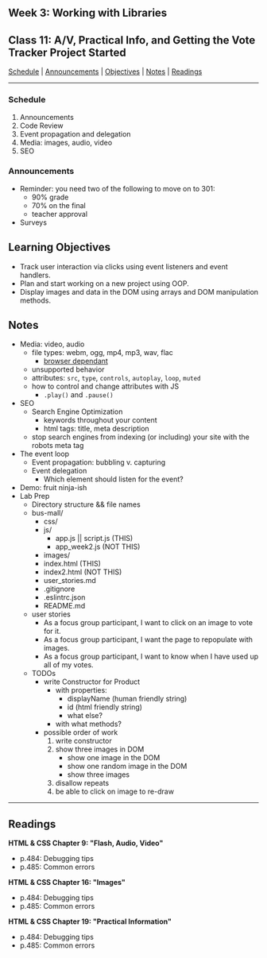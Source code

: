 ## **Week 3: Working with Libraries**
## Class 11: A/V, Practical Info, and Getting the Vote Tracker Project Started

[Schedule](#schedule) | [Announcements](#announcements) | [Objectives](#learning-objectives) | [Notes](#notes) | [Readings](#readings)


<hr></hr>

### Schedule
1. Announcements
1. Code Review
1. Event propagation and delegation
1. Media: images, audio, video
1. SEO

### Announcements
* Reminder: you need two of the following to move on to 301:
    * 90% grade 
    * 70% on the final 
    * teacher approval
* Surveys

## Learning Objectives
* Track user interaction via clicks using event listeners and event handlers.
* Plan and start working on a new project using OOP.
* Display images and data in the DOM using arrays and DOM manipulation methods.

## Notes
* Media: video, audio
    * file types: webm, ogg, mp4, mp3, wav, flac
        * [browser dependant](https://developer.mozilla.org/en-US/docs/Web/HTML/Supported_media_formats#File_Formats)
    * unsupported behavior
    * attributes: `src`, `type`, `controls`, `autoplay`, `loop`, `muted`
    * how to control and change attributes with JS
        * `.play()` and `.pause()`
* SEO
    * Search Engine Optimization
        * keywords throughout your content
        * html tags: title, meta description
    * stop search engines from indexing (or including) your site with the robots meta tag
* The event loop
    * Event propagation: bubbling v. capturing
    * Event delegation
        * Which element should listen for the event?
* Demo: fruit ninja-ish
* Lab Prep
    * Directory structure && file names
    * bus-mall/
        * css/
        * js/
            * app.js || script.js (THIS)
            * app_week2.js (NOT THIS)
        * images/
        * index.html (THIS)
        * index2.html (NOT THIS)
        * user_stories.md
        * .gitignore
        * .eslintrc.json
        * README.md
    * user stories
        * As a focus group participant, I want to click on an image to vote for it.
        * As a focus group participant, I want the page to repopulate with images.
        * As a focus group participant, I want to know when I have used up all of my votes.
    * TODOs
        * write Constructor for Product
            * with properties:
                * displayName (human friendly string)
                * id (html friendly string)
                * what else?
            * with what methods?
        * possible order of work
            1. write constructor
            2. show three images in DOM
                * show one image in the DOM
                * show one random image in the DOM
                * show three images
            4. disallow repeats
            6. be able to click on image to re-draw


<hr></hr>

## Readings
**HTML & CSS Chapter 9: "Flash, Audio, Video"**
- p.484: Debugging tips
- p.485: Common errors

**HTML & CSS Chapter 16: "Images"**
- p.484: Debugging tips
- p.485: Common errors

**HTML & CSS Chapter 19: "Practical Information"**
- p.484: Debugging tips
- p.485: Common errors
